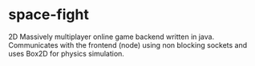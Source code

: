 # space-fight
2D Massively multiplayer online game backend written in java. Communicates with the frontend (node) using non blocking sockets and uses Box2D for physics simulation.
